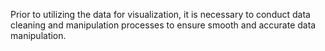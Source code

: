 Prior to utilizing the data for visualization, it is necessary to conduct data cleaning and manipulation processes to ensure smooth and accurate data manipulation.
